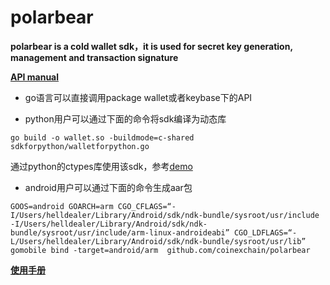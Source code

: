# polarbear
**polarbear is a cold wallet sdk，it is used for secret key generation, management and transaction signature**

[**API manual**](https://github.com/coinexchain/polarbear/blob/master/doc/api.md)

- go语言可以直接调用package wallet或者keybase下的API

- python用户可以通过下面的命令将sdk编译为动态库

```
go build -o wallet.so -buildmode=c-shared sdkforpython/walletforpython.go
```

通过python的ctypes库使用该sdk，参考[demo](https://github.com/coinexchain/polarbear/blob/master/sdkforpython/demo.py)

- android用户可以通过下面的命令生成aar包

```
GOOS=android GOARCH=arm CGO_CFLAGS=“-I/Users/helldealer/Library/Android/sdk/ndk-bundle/sysroot/usr/include -I/Users/helldealer/Library/Android/sdk/ndk-bundle/sysroot/usr/include/arm-linux-androideabi” CGO_LDFLAGS=“-L/Users/helldealer/Library/Android/sdk/ndk-bundle/sysroot/usr/lib” gomobile bind -target=android/arm  github.com/coinexchain/polarbear
```

[**使用手册**](https://github.com/coinexchain/polarbear/blob/master/doc/manual.md)

